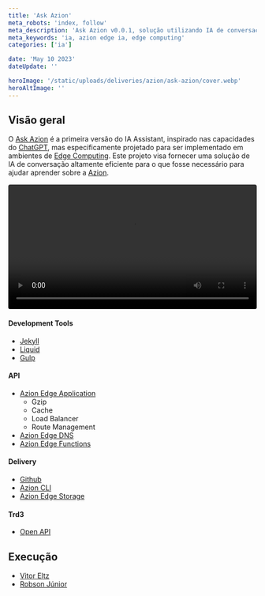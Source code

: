 ```yaml
---
title: 'Ask Azion'
meta_robots: 'index, follow'
meta_description: 'Ask Azion v0.0.1, solução utilizando IA de conversação eficiente para o que auxiliar e ensinar sobre a Plataforma Edge Computing da Azion.' 
meta_keywords: 'ia, azion edge ia, edge computing'
categories: ['ia']

date: 'May 10 2023'
dateUpdate: ''

heroImage: '/static/uploads/deliveries/azion/ask-azion/cover.webp'
heroAltImage: ''
---
```


## Visão geral
O [Ask Azion](https://www.azion.com/en/ask-azion/) é a primeira versão do IA Assistant, inspirado nas capacidades do [ChatGPT](https://chat.openai.com/), mas especificamente projetado para ser implementado em ambientes de [Edge Computing](https://www.google.com/search?q=Azion+Technologies+Edge+Computing&sca_esv=04329dbb662eda98&sca_upv=1&rlz=1C5CHFA_enBR1040BR1040&sxsrf=ADLYWII9zCKtorS82x4gNSrAMkrXGFMoHA%3A1721003069890&ei=PWyUZtqMNrar5OUPibqBkAw&ved=0ahUKEwian42F5KeHAxW2FbkGHQldAMIQ4dUDCA8&uact=5&oq=Azion+Technologies+Edge+Computing&gs_lp=Egxnd3Mtd2l6LXNlcnAiIUF6aW9uIFRlY2hub2xvZ2llcyBFZGdlIENvbXB1dGluZzIIEAAYgAQYogQyCBAAGIAEGKIEMggQABiABBiiBDIIEAAYgAQYogQyCBAAGIAEGKIESKo3UNAmWLczcAF4AZABAJgB3AGgAeUOqgEGMC4xMi4xuAEDyAEA-AEBmAIGoAKyBcICChAAGLADGNYEGEfCAggQIRigARjDBMICChAhGKABGMMEGAqYAwCIBgGQBgiSBwMxLjWgB9Qn&sclient=gws-wiz-serp).
Este projeto visa fornecer uma solução de IA de conversação altamente eficiente para o que fosse necessário para ajudar aprender sobre a [Azion](https://www.azion.com/pt-br/).

<video controls style="width: 100%; margin: 1rem auto; display: block; border-radius: 4px;">
  <source src="/static/uploads/deliveries/azion/ask-azion/video.mp4" type="video/mp4" />
  <p>Your browser does not support the video tag.</p>
</video>


#### Development Tools

- [Jekyll](https://jekyllrb.com/)
- [Liquid](https://shopify.github.io/liquid/)
- [Gulp](https://gulpjs.com/) 

#### API
- [Azion Edge Application](https://www.azion.com/pt-br/blog/como-o-edge-application-pode-melhorar-a-sua-experiencia-de-usuario/)
    - Gzip
    - Cache
    - Load Balancer
    - Route Management
- [Azion Edge DNS](https://www.azion.com/pt-br/blog/beneficios-de-um-dns-no-edge/)
- [Azion Edge Functions](https://www.azion.com/pt-br/blog/azion-apresenta-edge-functions/)

#### Delivery
- [Github](https://github.com/)
- [Azion CLI](https://www.azion.com/pt-br/blog/azion-cli-implemente-jamstack-edge/)
- [Azion Edge Storage](https://www.azion.com/pt-br/documentacao/produtos/store/edge-storage/)

#### Trd3
- [Open API](https://www.openapis.org/what-is-openapi)


## Execução

- [Vitor Eltz](https://www.linkedin.com/in/vitoreltz/)
- [Robson Júnior](https://www.linkedin.com/in/robsongajunior/)
